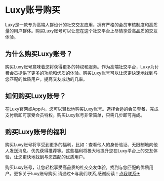 # Luxy账号购买

Luxy是一款专为高端人群设计的社交交友应用，拥有严格的会员审核制度和高质量的用户群体。购买Luxy账号可以让您在这个社交平台上尽情享受高品质的交友体验。

## 为什么购买Luxy账号？

购买Luxy账号意味着您将获得更多的特权和服务。作为高端社交平台，Luxy为付费会员提供了更多的功能和优质的体验。购买Luxy账号可以让您更快速地找到与您匹配的优质用户，提高交友成功的几率。

## 如何购买Luxy账号？

在Luxy官网或App内，您可以轻松地购买Luxy账号。选择合适的会员套餐，完成支付后即可享受会员特权。购买Luxy账号非常简单，只需几步即可完成。

## 购买Luxy账号的福利

购买Luxy账号将享受到更多的福利，比如：查看他人的身份验证、无限制地向他人发送消息、优先获得推荐等。这些福利将极大地提升您在Luxy平台上的交友体验，让您更快地找到与您匹配的优质用户。

购买Luxy账号，让您轻松享受高品质的社交交友体验，找到与您匹配的优质用户。更多关于luxy账号购买 请通过✈与我们联系,感谢阅读！[点我联系✈](https://www.G208.com)